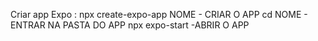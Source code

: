 Criar app 
Expo : npx create-expo-app NOME  - CRIAR O APP
        cd NOME         - ENTRAR NA PASTA DO APP
        npx expo-start -ABRIR O APP